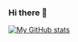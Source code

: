 ### Hi there 👋

[![My GitHub stats](https://github-readme-stats-taupe-tau-32.vercel.app/api?username=russssl)](https://github.com/russssl/github-readme-stats)
